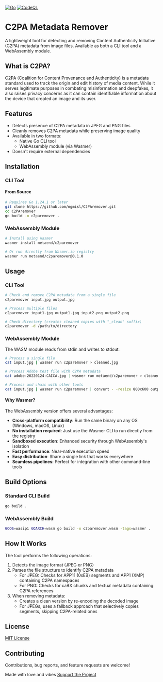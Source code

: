 [![Go](https://github.com/ngmisl/C2PAremover/actions/workflows/go.yml/badge.svg)](https://github.com/ngmisl/C2PAremover/actions/workflows/go.yml) [![CodeQL](https://github.com/ngmisl/C2PAremover/actions/workflows/github-code-scanning/codeql/badge.svg)](https://github.com/ngmisl/C2PAremover/actions/workflows/github-code-scanning/codeql)

# C2PA Metadata Remover

A lightweight tool for detecting and removing Content Authenticity Initiative (C2PA) metadata from image files. Available as both a CLI tool and a WebAssembly module.

## What is C2PA?

C2PA (Coalition for Content Provenance and Authenticity) is a metadata standard used to track the origin and edit history of media content. While it serves legitimate purposes in combating misinformation and deepfakes, it also raises privacy concerns as it can contain identifiable information about the device that created an image and its user.

## Features

- Detects presence of C2PA metadata in JPEG and PNG files
- Cleanly removes C2PA metadata while preserving image quality
- Available in two formats:
  - Native Go CLI tool
  - WebAssembly module (via Wasmer)
- Doesn't require external dependencies

## Installation

### CLI Tool

#### From Source

```bash
# Requires Go 1.24.1 or later
git clone https://github.com/ngmisl/C2PAremover.git
cd C2PAremover
go build -o c2paremover .
```

### WebAssembly Module

```bash
# Install using Wasmer
wasmer install metaend/c2paremover

# Or run directly from Wasmer.io registry
wasmer run metaend/c2paremover@0.1.0
```

## Usage

### CLI Tool

```bash
# Check and remove C2PA metadata from a single file
c2paremover input.jpg output.jpg

# Process multiple files
c2paremover input1.jpg output1.jpg input2.png output2.png

# Check directory (creates cleaned copies with "_clean" suffix)
c2paremover -d /path/to/directory
```

### WebAssembly Module

The WASM module reads from stdin and writes to stdout:

```bash
# Process a single file
cat input.jpg | wasmer run c2paremover > cleaned.jpg

# Process Adobe test file with C2PA metadata
cat adobe-20220124-CAICA.jpg | wasmer run metaend/c2paremover > cleaned.jpg

# Process and chain with other tools
cat input.jpg | wasmer run c2paremover | convert - -resize 800x600 output.jpg
```

#### Why Wasmer?

The WebAssembly version offers several advantages:

- **Cross-platform compatibility**: Run the same binary on any OS (Windows, macOS, Linux)
- **No installation required**: Just use the Wasmer CLI to run directly from the registry
- **Sandboxed execution**: Enhanced security through WebAssembly's isolation
- **Fast performance**: Near-native execution speed
- **Easy distribution**: Share a single link that works everywhere
- **Seamless pipelines**: Perfect for integration with other command-line tools

## Build Options

### Standard CLI Build

```bash
go build .
```

### WebAssembly Build

```bash
GOOS=wasip1 GOARCH=wasm go build -o c2paremover.wasm -tags=wasmer .
```

## How It Works

The tool performs the following operations:

1. Detects the image format (JPEG or PNG)
2. Parses the file structure to identify C2PA metadata
   - For JPEG: Checks for APP11 (0xEB) segments and APP1 (XMP) containing C2PA namespaces
   - For PNG: Checks for caBX chunks and textual metadata containing C2PA references
3. When removing metadata:
   - Creates a clean version by re-encoding the decoded image
   - For JPEGs, uses a fallback approach that selectively copies segments, skipping C2PA-related ones

## License

[MIT License](LICENSE)

## Contributing

Contributions, bug reports, and feature requests are welcome!

Made with love and vibes [Support the Project](https://fourzerofour.fkey.id)
